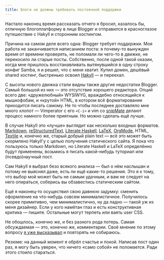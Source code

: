 ```yaml
---
title: Блоги не должны требовать постоянной поддержки
---
```


Настало наконец время рассказать отчего я бросил, казалось бы, отличную
блогоплатформу в лице Blogger и отправился в красноглазое путешествие с Hakyll и
сторонним хостингом.

Причина на самом деле всего одна: Blogger требует *поддержки*. Моя работа не
заканчивается написанием поста: я почему-то вынужден время от времени проверять,
не поломали ли чего-то в движке, не перекосило ли старые посты. Собственно,
после одной такой оказии, когда мне пришлось восстанавливать вытянувшийся в одну
строку конфиг Samba, я и решил, что с меня хватит. Купил домен, дешёвый shared
хостинг, быстренько освоил [Hakyll][hakyll] — и переехал.

С высоты нового движка стали видны также другие недостатки Blogger. Самый
большой из них — это отсутствие хорошего редактора. Опций всего две:
«дружелюбный» WYSIWYG, враждебно относящийся к мышкофобам, и «крутой» HTML, в
котором всё форматирование приходится писать самому. Не то чтобы последнее
доставляло мне много хлопот — Vimperator с его `<C-i>` и vim со
[snipMate][snipmate] делают процесс намного более приятным. Но можно сделать
ещё лучше.

В случае Hakyll это «лучше» выглядит как несколько входных форматов.
[Markdown][markdown], [reStructuredText][rst], [Literate Haskell][lhs],
[LaTeX][latex], [OrgMode][org-mode], HTML, [Textile][textile] и, конечно же,
старый добрый plain text — всё это может быть скормлено Hakyll'у с целью
получения статического сайта. Я пока что пользуюсь только Markdown, но Literate
Haskell и LaTeX определённо будут применены, возьмись я писать какой-нибудь
туториал или (псевдо)научный пост.

Сам Hakyll я выбрал безо всякого анализа — был о нём наслышан и потому не
выяснял даже, есть ли ещё какие-то решения. Это я к тому, что выбор мой может
быть не самым удачным, и вам не следует на него опираться, соберись вы
обзавестись статическим сайтом.

Ещё я наконец-то осуществил свою давнюю задумку: сменить оформление на
что-нибудь совсем минималистичное. Получилось скорее примитивно, чем
минималистично, ну да ладно — такой уж из меня дизайнер. Если у кого намётан
глаз и есть конструктивная критика — пишите. Остальные могут терпеть или ваять
user CSS.

Не обошлось, конечно же, и без разного рода потерь. Самая обсуждаемая — это,
конечно же, комментарии. Своё мнение по этому вопросу [я уже
высказывал][why-no-comments] и повторять не собираюсь.

Резюме: на данный момент я обрёл счастье и покой. Написав пост один раз, я могу
быть уверен, что ничего «само собой» не поломается. Ради этого стоило стараться.

[hakyll]: http://jaspervdj.be/hakyll/
[snipmate]: http://www.vim.org/scripts/script.php?script_id=2540
[markdown]: http://daringfireball.net/projects/markdown/
[rst]: http://docutils.sourceforge.net/rst.html
[lhs]: http://www.haskell.org/haskellwiki/Literate_programming
[latex]: http://www.latex-project.org/
[org-mode]: http://orgmode.org/
[textile]: http://textile.sitemonks.com/
[why-no-comments]: /posts/2012-03-21-why-no-comments.html

